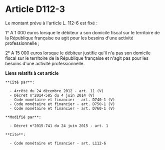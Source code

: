# Article D112-3

Le montant prévu à l'article L. 112-6 est fixé : 

1° A  1 000 euros lorsque le débiteur a son domicile fiscal sur le territoire de la République française ou agit pour les
besoins d'une activité professionnelle ; 

2° A 15 000 euros lorsque le débiteur justifie qu'il n'a pas son domicile fiscal sur le territoire de la République française
et n'agit pas pour les besoins d'une activité professionnelle.

**Liens relatifs à cet article**

	**Cité par**:

	  - Arrêté du 24 décembre 2012 - art. 11 (V)
	  - Décret n°2014-585 du 4 juin 2014 (V)
	  - Code monétaire et financier - art. D740-1 (V)
	  - Code monétaire et financier - art. D750-1 (V)
	  - Code monétaire et financier - art. D760-1 (V)

	**Modifié par**:

	  - Décret n°2015-741 du 24 juin 2015 - art. 1

	**Cite**:

	  - Code monétaire et financier - art. L112-6
